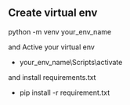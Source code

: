 ## Create virtual env
python -m venv your_env_name

and Active your virtual env 
- your_env_name\Scripts\activate

and install requirements.txt
- pip install -r requirement.txt
